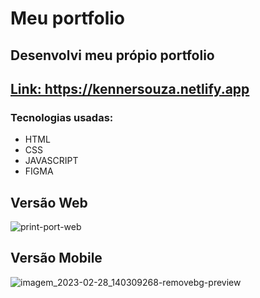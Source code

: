 # Meu portfolio
## Desenvolvi meu própio portfolio

<h2><a href=" https://kennersouza.netlify.app" target"_blank">Link: https://kennersouza.netlify.app</a></h2>

<h3>Tecnologias usadas:</h3>

<ul>
  <li>HTML</li>
  <li>CSS</li>
  <li>JAVASCRIPT</li>
  <li>FIGMA</li>
</ul>

<h2>Versão Web</h2>

![print-port-web](https://user-images.githubusercontent.com/101514929/221922898-e1583b85-9f13-4279-bdec-b6fd430c339a.PNG)


<h2>Versão Mobile</h2> 

![imagem_2023-02-28_140309268-removebg-preview](https://user-images.githubusercontent.com/101514929/221924978-692f7584-f3b2-4811-bb81-128011478365.png)
